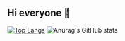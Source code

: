 ## Hi everyone 👋

[![Top Langs](https://github-readme-stats.vercel.app/api/top-langs/?username=levprost&layout=pie&theme=dark)](https://github.com/levprost/github-readme-stats)
![Anurag's GitHub stats](https://github-readme-stats.vercel.app/api?username=levprost&show_icons=true&theme=dark&hide_rank=true)
<!--
**levprost/levprost** is a ✨ _special_ ✨ repository because its `README.md` (this file) appears on your GitHub profile.

Here are some ideas to get you started:

- 🔭 I’m currently working on ...
- 🌱 I’m currently learning ...
- 👯 I’m looking to collaborate on ...
- 🤔 I’m looking for help with ...
- 💬 Ask me about ...
- 📫 How to reach me: ...
- 😄 Pronouns: ...
- ⚡ Fun fact: ...
-->
